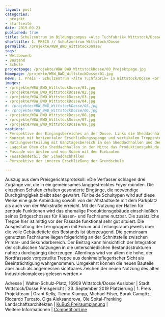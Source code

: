 ```yaml
---
layout: post
categories:
- projekt
- startseite
date: 2019-09-23
published: true
title: Schulzentrum im Bildungscampus »Alte Tuchfabrik« Wittstock/Dosse
shorttitle: 1. PREIS // Schulzentrum Wittstock/Dosse
permalink: /projekte/WBW_BWD_WittstockDosse/
tags: 
- Wettbewerb
- Bestand
- Schule
projectpage: /projekte/WBW_BWD_WittstockDosse/00_Projektpage.jpg
homepage: /projekte/WBW_BWD_WittstockDosse/01.jpg
news: 1. Preis - Schulzentrum »Alte Tuchfabrik« in Wittstock/Dosse <br />
images:
- /projekte/WBW_BWD_WittstockDosse/01.jpg
- /projekte/WBW_BWD_WittstockDosse/02.jpg
- /projekte/WBW_BWD_WittstockDosse/03.jpg
- /projekte/WBW_BWD_WittstockDosse/04.jpg
#- /projekte/WBW_BWD_WittstockDosse/05.jpg
#- /projekte/WBW_BWD_WittstockDosse/06.jpg
- /projekte/WBW_BWD_WittstockDosse/08.jpg
- /projekte/WBW_BWD_WittstockDosse/07.jpg
- /projekte/WBW_BWD_WittstockDosse/09.jpg
captions:
- Perspektive des Eingangsbereiches an der Dosse. Links die Sheddachhallen und rechts das Produktionsgebäude
- Konzept mit horizontaler Erschließungsspange und vertikalem Treppenturm als städtebaulichem Zeichen
- Nutzungsverteilung mit Ganztagesbereich in den Sheddachhallen und den Klassenräumen im Produktionsgebäude
- Lageplan Oben die Sheddachhallen in der Mitte das Produktionsgebäude und unten die Sportflächen
- Fassade von Westen und von Süden mit den Einbauten
- Fassadendetail der Scheddachhallen
- Perspektive der inneren Erschließung der Grundschule

---
```

Auszug aus dem Preisgerichtsprotokoll: »Die Verfasser schlagen drei Zugänge vor, die in ein gemeinsames langgestrecktes Foyer münden. Die einzelnen Schulen erhalten gesonderte Eingänge, die notwendige Durchgängigkeit bleibt aber gewahrt. Für beide Schultypen wird auf diese Weise eine gute Anbindung sowohl von der Altstadtseite mit dem Parkplatz als auch von der Walkstraße erreicht.
Mit der Nutzung der Hallen für zentrale Funktionen wird das ehemalige Produktionsgebäude einschließlich seines Erdgeschosses für Klassen- und Fachräume nutzbar. Die zusätzliche Treppe hier ist mittig vor der Fassade funktional sehr gut situiert. Die Ausgestaltung der Lerngruppen mit Forum und Teilungsraum jeweils über die volle Gebäudetiefe des Bestands ist überzeugend. Die gemeinsam genutzten Fachräume liegen folgerichtig an der Schnittstelle zwischen Primar- und Sekundarbereich. 
Der Beitrag kann hinsichtlich der Integration der schulischen Nutzungen in die unterschiedlichen Bestandsstrukturen nahezu durchgängig überzeugen. Allerdings wird vor allem die hohe, der Nordfassade vorgestellte Treppe aus denkmalpflegerischer Sicht als Beeinträchtigung wahrgenommen. Umgekehrt können die neuen Bauteile aber auch als angemessen sichtbares Zeichen der neuen Nutzung des alten Industriekomplexes gelesen werden.«

Adresse					|	Walter-Schulz-Platz, 16909 Wittstock/Dosse
Auslober				|	Stadt Wittstock/Dosse
Preisgericht			|	23. September 2019
Platzierung				|	1. Preis
Projektteam				|	Grant Kelly, Tiemo Klumpp, Michael Filser, Burak Camgöz, Riccardo Turcato, Olga Aleksandrova, Ole Spital-Frenking
Landschaftsarchitekten	|	[KuBuS Freiraumplanung](http://www.kubus-freiraum.de)
                       |    
Weitere Informationen       |   [CompetitionLine](https://www.competitionline.com/de/ergebnisse/338530) 
